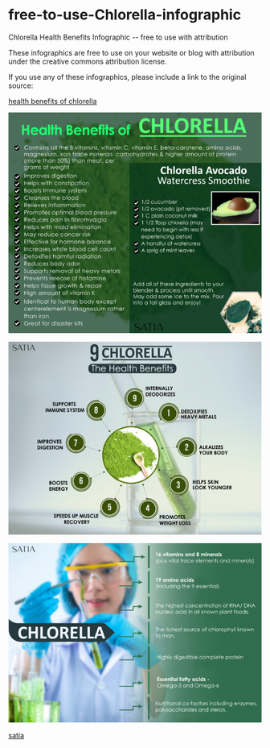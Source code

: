 # free-to-use-Chlorella-infographic
Chlorella Health Benefits Infographic -- free to use with attribution

These infographics are free to use on your website or blog with attribution under the creative commons attribution license. 

If you use any of these infographics, please include a link to the original source:

[health benefits of chlorella](https://blog.satia.nyc/health-benefits-of-chlorella/)

![free to use - Health Benefits of Chlorella Infographic](https://github.com/satia-nyc/free-to-use-Chlorella-infographic/blob/master/health-benefits-of-chlorella.jpg)

![free to use - Health Benefits of Chlorella Infographic - 2](https://github.com/satia-nyc/free-to-use-Chlorella-infographic/blob/master/health-benefits-of-chlorella-2.jpg?raw=true)

![free to use - Health Benefits of Chlorella Infographic - 3](https://github.com/satia-nyc/free-to-use-Chlorella-infographic/blob/master/health-benefits-of-chlorella-3.jpg)


[satia](https://blog.satia.nyc/)